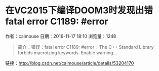 # 在VC2015下编译DOOM3时发现出错fatal error C1189: #error
作者：caimouse
日期：2016-11-17 18:10
浏览量：1248
> 简介：错误：fatal error C1189: #error :  The C++ Standard Library forbids macroizing keywords. Enable warning...

 链接：http://blog.csdn.net/caimouse/article/details/53204170

